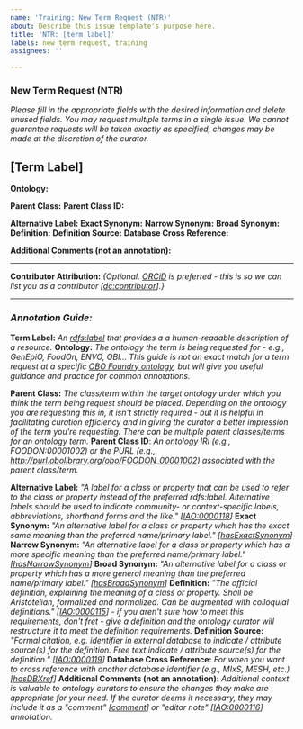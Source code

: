 ```yaml
---
name: 'Training: New Term Request (NTR)'
about: Describe this issue template's purpose here.
title: 'NTR: [term label]'
labels: new term request, training
assignees: ''

---
```


### New Term Request (NTR)

_Please fill in the appropriate fields with the desired information and delete unused fields. You may request multiple terms in a single issue. We cannot guarantee requests will be taken exactly as specified, changes may be made at the discretion of the curator._

## [Term Label]
**Ontology:** 

**Parent Class:**
**Parent Class ID:**

**Alternative Label:**
**Exact Synonym:**
**Narrow Synonym:**
**Broad Synonym:**
**Definition:**
**Definition Source:**
**Database Cross Reference:**

**Additional Comments (not an annotation):**

--- 
**Contributor Attribution:** _{Optional. [ORCiD](https://orcid.org/) is preferred - this is so we can list you as a contributor [[dc:contributor](http://purl.org/dc/elements/1.1/contributor)].}_

--- 
### _Annotation Guide:_

**Term Label:** _An [rdfs:label](https://www.w3.org/TR/rdf-schema/#ch_label) that provides a a human-readable description of a resource._
**Ontology:** _The ontology the term is being requested for - e.g., GenEpiO, FoodOn, ENVO, OBI... This guide is not an exact match for a term request at a specific [OBO Foundry ontology](https://obofoundry.org/), but will give you useful guidance and practice for common annotations._

**Parent Class:** _The class/term within the target ontology under which you think the term being request should be placed. Depending on the ontology you are requesting this in, it isn't strictly required - but it is helpful in facilitating curation efficiency and in giving the curator a better impression of the term you're requesting. There can be multiple parent classes/terms for an ontology term._
**Parent Class ID**: _An ontology IRI (e.g., FOODON:00001002) or the PURL (e.g., http://purl.obolibrary.org/obo/FOODON_00001002) associated with the parent class/term._

**Alternative Label:** _"A label for a class or property that can be used to refer to the class or property instead of the preferred rdfs:label. Alternative labels should be used to indicate community- or context-specific labels, abbreviations, shorthand forms and the like." [[IAO:0000118](http://purl.obolibrary.org/obo/IAO_0000118)]_
**Exact Synonym:** _"An alternative label for a class or property which has the exact same meaning than the preferred name/primary label." [[hasExactSynonym](http://www.geneontology.org/formats/oboInOwl#hasExactSynonym)]_
**Narrow Synonym:** _"An alternative label for a class or property which has a more specific meaning than the preferred name/primary label." [[hasNarrowSynonym](http://www.geneontology.org/formats/oboInOwl#hasNarrowSynonym)]_
**Broad Synonym:** _"An alternative label for a class or property which has a more general meaning than the preferred name/primary label." [[hasBroadSynonym](http://www.geneontology.org/formats/oboInOwl#hasBroadSynonym)]_
**Definition:** _"The official definition, explaining the meaning of a class or property. Shall be Aristotelian, formalized and normalized. Can be augmented with colloquial definitions." [[IAO:0000115](http://purl.obolibrary.org/obo/IAO_0000115)] - if you aren't sure how to meet this requirements, don't fret - give a definition and the ontology curator will restructure it to meet the definition requirements._
**Definition Source:** _"Formal citation, e.g. identifier in external database to indicate / attribute source(s) for the definition. Free text indicate / attribute source(s) for the definition." [[IAO:0000119](http://purl.obolibrary.org/obo/IAO_0000119)]_
**Database Cross Reference:** _For when you want to cross reference with another database identifier (e.g., MIxS, MESH, etc.) [[hasDBXref](http://www.geneontology.org/formats/oboInOwl#hasDbXref)]_
**Additional Comments (not an annotation):** _Additional context is valuable to ontology curators to ensure the changes they make are appropriate for your need. If the curator deems it necessary, they may include it as a "comment" [[comment](comment)] or "editor note" [[IAO:0000116](http://purl.obolibrary.org/obo/IAO_0000116)] annotation._
